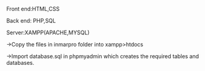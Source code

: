 Front end:HTML,CSS

Back end: PHP,SQL

Server:XAMPP(APACHE,MYSQL)


->Copy the files in inmarpro folder into xampp>htdocs

->Import database.sql in phpmyadmin which creates the required tables and databases.
